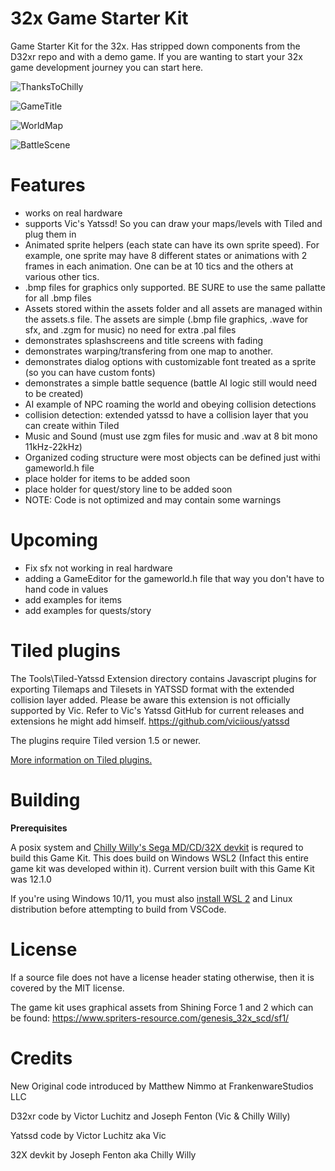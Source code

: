 
# 32x Game Starter Kit
Game Starter Kit for the 32x.  Has stripped down components from the D32xr repo and with a demo game.  If you are wanting to start your 32x game development journey you can start here.

![ThanksToChilly](https://github.com/FrankenwareStudios/32xGameStarterKit/assets/133242361/de1263cd-cf49-45da-a724-2bdc084296e7)

![GameTitle](https://github.com/FrankenwareStudios/32xGameStarterKit/assets/133242361/ea81977c-2e86-4ef0-81f6-76440d65f91d)

![WorldMap](https://github.com/FrankenwareStudios/32xGameStarterKit/assets/133242361/637f40b1-fe58-498f-9f8f-5049d458b55d)

![BattleScene](https://github.com/FrankenwareStudios/32xGameStarterKit/assets/133242361/e8c733fe-f8dc-42ee-8308-cdc1826839a9)




Features
============
- works on real hardware
- supports Vic's Yatssd!  So you can draw your maps/levels with Tiled and plug them in
- Animated sprite helpers (each state can have its own sprite speed).  For example, one sprite may have 8 different states or animations with 2 frames in each animation.  One can be at 10 tics and the others at various other tics.
- .bmp files for graphics only supported.  BE SURE to use the same pallatte for all .bmp files
- Assets stored within the assets folder and all assets are managed within the assets.s file.  The assets are simple (.bmp file graphics, .wave for sfx, and .zgm for music) no need for extra .pal files
- demonstrates splashscreens and title screens with fading
- demonstrates warping/transfering from one map to another.
- demonstrates dialog options with customizable font treated as a sprite (so you can have custom fonts)
- demonstrates a simple battle sequence (battle AI logic still would need to be created)
- AI example of NPC roaming the world and obeying collision detections
- collision detection: extended yatssd to have a collision layer that you can create within Tiled
- Music and Sound (must use zgm files for music and .wav at 8 bit mono 11kHz-22kHz)
- Organized coding structure were most objects can be defined just withi gameworld.h file
- place holder for items to be added soon
- place holder for quest/story line to be added soon 
- NOTE: Code is not optimized and may contain some warnings

Upcoming
============
- Fix sfx not working in real hardware
- adding a GameEditor for the gameworld.h file that way you don't have to hand code in values
- add examples for items
- add examples for quests/story

Tiled plugins
============

The Tools\Tiled-Yatssd Extension directory contains Javascript plugins for exporting Tilemaps and Tilesets in YATSSD format with the extended collision layer added.  Please be aware this extension is not officially supported by Vic.  Refer to Vic's Yatssd GitHub for current releases and extensions he might add himself.  https://github.com/viciious/yatssd

The plugins require Tiled version 1.5 or newer.

[More information on Tiled plugins.](https://doc.mapeditor.org/en/stable/reference/scripting/)

Building
============

**Prerequisites**

A posix system and [Chilly Willy's Sega MD/CD/32X devkit](https://github.com/viciious/32XDK/releases) is requred to build this Game Kit.  This does build on Windows WSL2 (Infact this entire game kit was developed within it).  Current version built with this Game Kit was 12.1.0


If you're using Windows 10/11, you must also [install WSL 2](https://docs.docker.com/desktop/windows/wsl/) and Linux distribution before attempting to build from VSCode.


License
============
If a source file does not have a license header stating otherwise, then it is covered by the MIT license.

The game kit uses graphical assets from Shining Force 1 and 2 which can be found: https://www.spriters-resource.com/genesis_32x_scd/sf1/

Credits
============

New Original code introduced by Matthew Nimmo at FrankenwareStudios LLC

D32xr code by Victor Luchitz and Joseph Fenton (Vic & Chilly Willy)

Yatssd code by Victor Luchitz aka Vic

32X devkit by Joseph Fenton aka Chilly Willy
